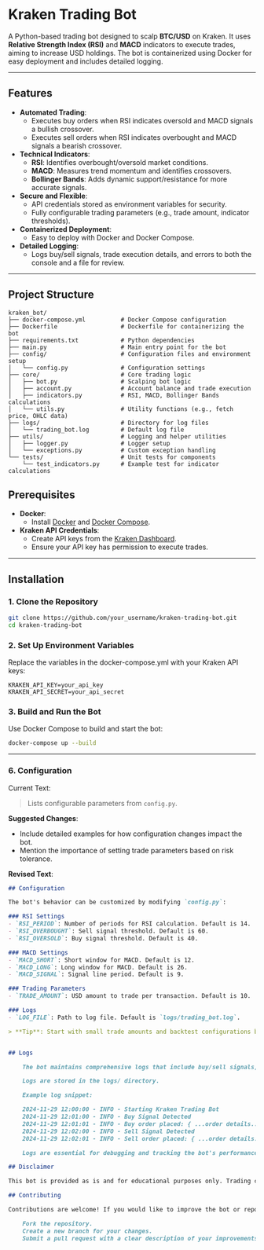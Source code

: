 # Kraken Trading Bot

A Python-based trading bot designed to scalp **BTC/USD** on Kraken. It uses **Relative Strength Index (RSI)** and **MACD** indicators to execute trades, aiming to increase USD holdings. The bot is containerized using Docker for easy deployment and includes detailed logging.

---

## Features

- **Automated Trading**:
  - Executes buy orders when RSI indicates oversold and MACD signals a bullish crossover.
  - Executes sell orders when RSI indicates overbought and MACD signals a bearish crossover.
- **Technical Indicators**:
  - **RSI**: Identifies overbought/oversold market conditions.
  - **MACD**: Measures trend momentum and identifies crossovers.
  - **Bollinger Bands**: Adds dynamic support/resistance for more accurate signals.
- **Secure and Flexible**:
  - API credentials stored as environment variables for security.
  - Fully configurable trading parameters (e.g., trade amount, indicator thresholds).
- **Containerized Deployment**:
  - Easy to deploy with Docker and Docker Compose.
- **Detailed Logging**:
  - Logs buy/sell signals, trade execution details, and errors to both the console and a file for review.

---

## Project Structure

```plaintext
kraken_bot/
├── docker-compose.yml          # Docker Compose configuration
├── Dockerfile                  # Dockerfile for containerizing the bot
├── requirements.txt            # Python dependencies
├── main.py                     # Main entry point for the bot
├── config/                     # Configuration files and environment setup
│   └── config.py               # Configuration settings
├── core/                       # Core trading logic
│   ├── bot.py                  # Scalping bot logic
│   ├── account.py              # Account balance and trade execution
│   ├── indicators.py           # RSI, MACD, Bollinger Bands calculations
│   └── utils.py                # Utility functions (e.g., fetch price, OHLC data)
├── logs/                       # Directory for log files
│   └── trading_bot.log         # Default log file
├── utils/                      # Logging and helper utilities
│   ├── logger.py               # Logger setup
│   └── exceptions.py           # Custom exception handling
└── tests/                      # Unit tests for components
    └── test_indicators.py      # Example test for indicator calculations
```

## Prerequisites

- **Docker**:
  - Install [Docker](https://docs.docker.com/get-docker/) and [Docker Compose](https://docs.docker.com/compose/install/).
- **Kraken API Credentials**:
  - Create API keys from the [Kraken Dashboard](https://www.kraken.com/).
  - Ensure your API key has permission to execute trades.

---

## Installation

### 1. Clone the Repository

```bash
git clone https://github.com/your_username/kraken-trading-bot.git
cd kraken-trading-bot
```

### 2. Set Up Environment Variables

Replace the variables in the docker-compose.yml with your Kraken API keys:

    KRAKEN_API_KEY=your_api_key
    KRAKEN_API_SECRET=your_api_secret

### 3. Build and Run the Bot

Use Docker Compose to build and start the bot:
```bash
docker-compose up --build
```


---

### **6. Configuration**
Current Text:
> Lists configurable parameters from `config.py`.

**Suggested Changes**:
- Include detailed examples for how configuration changes impact the bot.
- Mention the importance of setting trade parameters based on risk tolerance.

**Revised Text**:
```markdown
## Configuration

The bot's behavior can be customized by modifying `config.py`:

### RSI Settings
- `RSI_PERIOD`: Number of periods for RSI calculation. Default is 14.
- `RSI_OVERBOUGHT`: Sell signal threshold. Default is 60.
- `RSI_OVERSOLD`: Buy signal threshold. Default is 40.

### MACD Settings
- `MACD_SHORT`: Short window for MACD. Default is 12.
- `MACD_LONG`: Long window for MACD. Default is 26.
- `MACD_SIGNAL`: Signal line period. Default is 9.

### Trading Parameters
- `TRADE_AMOUNT`: USD amount to trade per transaction. Default is 10.

### Logs
- `LOG_FILE`: Path to log file. Default is `logs/trading_bot.log`.

> **Tip**: Start with small trade amounts and backtest configurations before running live.


## Logs

    The bot maintains comprehensive logs that include buy/sell signals, trade execution details, and errors.

    Logs are stored in the logs/ directory.

    Example log snippet:

    2024-11-29 12:00:00 - INFO - Starting Kraken Trading Bot
    2024-11-29 12:01:00 - INFO - Buy Signal Detected
    2024-11-29 12:01:01 - INFO - Buy order placed: { ...order details... }
    2024-11-29 12:02:00 - INFO - Sell Signal Detected
    2024-11-29 12:02:01 - INFO - Sell order placed: { ...order details... }

    Logs are essential for debugging and tracking the bot's performance.

## Disclaimer

This bot is provided as is and for educational purposes only. Trading cryptocurrencies involves significant financial risk. There is no guarantee of profitability, and you may lose some or all of your investment. Use this bot at your own risk and consider consulting a financial advisor.

## Contributing

Contributions are welcome! If you would like to improve the bot or report a bug, please:

    Fork the repository.
    Create a new branch for your changes.
    Submit a pull request with a clear description of your improvements or fixes.

